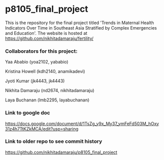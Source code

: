 # p8105_final_project

This is the repository for the final project titled 'Trends in Maternal Health Indicators Over Time in Southeast Asia Stratified by Complex Emergencies and Education'. The website is hosted at https://github.com/nikhitadamaraju/fertility/

### Collaborators for this project:

Yaa Ababio (yoa2102, yababio)

Kristina Howell (kdh2140, anamikadevi)

Jyoti Kumar (jk4443, jk4443)

Nikhita Damaraju (nd2674, nikhitadamaraju)

Laya Buchanan (lmb2295, layabuchanan)

### Link to google doc

https://docs.google.com/document/d/1TsZg_y9x_My37_ymFeFd503M_hOxy31z4h7TtKZkMCA/edit?usp=sharing

### Link to older repo to see commit history

https://github.com/nikhitadamaraju/p8105_final_project
